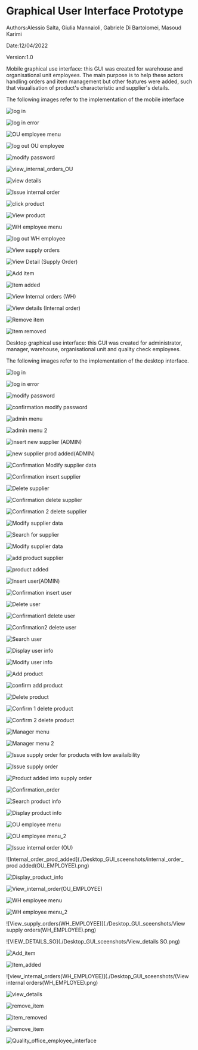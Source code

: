 # Graphical User Interface Prototype  

Authors:Alessio Salta, Giulia Mannaioli, Gabriele Di Bartolomei, Masoud Karimi

Date:12/04/2022

Version:1.0

Mobile graphical use interface: this GUI was created for warehouse and organisational unit employees. The main purpose is to help these actors handling orders and item management but other features were added, such that visualisation of product's characteristic and supplier's details.

The following images refer to the implementation of the mobile interface

![log in](Mobile_GUI_screenshots/log_in.png)

![log in error](Mobile_GUI_screenshots/log_in_error.png)

![OU employee menu](Mobile_GUI_screenshots/log_in.png)

![log out OU employee](Mobile_GUI_screenshots/logoutWH_employee_menu.png)

![modify password](Mobile_GUI_screenshots/modify_password.png)

![view_internal_orders_OU](Mobile_GUI_screenshots/View_Internal_orders_OU.png)

![view details](Mobile_GUI_screenshots/view_details.png)

![Issue internal order](Mobile_GUI_screenshots/Issue_internal_orders.png)

![click product](Mobile_GUI_screenshots/click_product.png)

![View product](Mobile_GUI_screenshots/VIEW_Product1.png)

![WH employee menu](Mobile_GUI_screenshots/WH_employee_menu.png)

![log out WH employee](Mobile_GUI_screenshots/logoutWH_employee_menu.png)

![View supply orders](Mobile_GUI_screenshots/View_supply_orders.png)

![View Detail (Supply Order)](Mobile_GUI_screenshots/view_details_SO.png)

![Add item](Mobile_GUI_screenshots/Add_item.png)

![Item added](Mobile_GUI_screenshots/item_added.png)

![View Internal orders (WH)](Mobile_GUI_screenshots/View_internal_orders_WH.png)

![View details (Internal order)](Mobile_GUI_screenshots/view_details_IO.png)

![Remove item](Mobile_GUI_screenshots/remove_item.png)

![Item removed](Mobile_GUI_screenshots/item_removed.png)

Desktop graphical use interface: this GUI was created for administrator, manager, warehouse, organisational unit and quality check employees.

The following images refer to the implementation of the desktop interface.


![log in](./Desktop_GUI_sceenshots/login_page_1.png)

![log in error](./Desktop_GUI_sceenshots/login_page_error_message.png)

![modify password](./Desktop_GUI_sceenshots/modify_password(generic).png)

![confirmation modify password](./Desktop_GUI_sceenshots/Confirmation_Modify_password.png)

![admin menu](./Desktop_GUI_sceenshots/Admin_menu.png)

![admin menu 2](./Desktop_GUI_sceenshots/Admin_menu_2.png)

![insert new supplier (ADMIN)](./Desktop_GUI_sceenshots/Insert_new_supplier(ADMIN).png)

![new supplier prod added(ADMIN)](./Desktop_GUI_sceenshots/new_supplier_prod_added(ADMIN).png)

![Confirmation Modify supplier data](./Desktop_GUI_sceenshots/Confirmation_Modify_supplier_data.png)

![Confirmation insert supplier](./Desktop_GUI_sceenshots/Insert_new_supplier(ADMIN).png)

![Delete supplier](./Desktop_GUI_sceenshots/Delete_supplier_in_the_system(ADMIN).png)

![Confirmation delete supplier](./Desktop_GUI_sceenshots/Confirmation_delete_supplier_1.png)

![Confirmation 2 delete supplier](./Desktop_GUI_sceenshots/Confirmation_delete_supplier_2.png)

![Modify supplier data](./Desktop_GUI_sceenshots/Modify_supplier_data.png)

![Search for supplier](./Desktop_GUI_sceenshots/Search_for_supplier.png)

![Modify supplier data](./Desktop_GUI_sceenshots/Modifying_supplier_data.png)

![add product supplier](./Desktop_GUI_sceenshots/add_prod_supplier_data.png)

![product added](./Desktop_GUI_sceenshots/prod_added_supplier.png)

![Insert user(ADMIN)](./Desktop_GUI_sceenshots/Insert_user_in_the_system(ADMIN).png)

![Confirmation insert user](./Desktop_GUI_sceenshots/Confirmation_insert_user.png)

![Delete user](./Desktop_GUI_sceenshots/Delete_user_in_the_system(ADMIN).png)

![Confirmation1 delete user](./Desktop_GUI_sceenshots/Confirmation_delete_user_1.png)

![Confirmation2 delete user](./Desktop_GUI_sceenshots/Confirmation_delete_user_2.png)

![Search user](./Desktop_GUI_sceenshots/Search_user(ADMIN).png)

![Display user info](./Desktop_GUI_sceenshots/Display_user_info(ADMIN).png)

![Modify user info](./Desktop_GUI_sceenshots/Modify_user_info(ADMIN).png)

![Add product](./Desktop_GUI_sceenshots/Add_product(ADMIN).png)

![confirm add product](./Desktop_GUI_sceenshots/Confirmation_add_product_to_catalog.png)

![Delete product](./Desktop_GUI_sceenshots/Delete_product(ADMIN).png)

![Confirm 1 delete product](./Desktop_GUI_sceenshots/Confirmation_delete_product_from_catalog_1.png)

![Confirm 2 delete product](./Desktop_GUI_sceenshots/Confirmation_delete_product_from_catalog_2.png)

![Manager menu](./Desktop_GUI_screenshots/Manager_menu.png)

![Manager menu 2](./Desktop_GUI_sceenshots/Manager_menu2.png)

![Issue supply order for products with low availaibility](./Desktop_GUI_screenshots/lowAvail_Issue_supply_order.png)

![Issue supply order](./Desktop_GUI_sceenshots/Issue_supply_order.png)

![Product added into supply order](./Desktop_GUI_sceenshots/supply_order_prod_added(MANAGER).png)


![Confirmation_order](./Desktop_GUI_sceenshots/Confirmation_order.png)

![Search product info](./Desktop_GUI_sceenshots/Search_product_info(MANAGER).png)

![Display product info](./Desktop_GUI_sceenshots/Display_product_info.png)

![OU employee menu](./Desktop_GUI_sceenshots/OU_EMPLOYEE_MENU.png)

![OU employee menu_2](./Desktop_GUI_sceenshots/OU_EMPLOYEE_MENU_2.png)

![Issue internal order (OU)](./Desktop_GUI_sceenshots/Issue_internal_order(OU_EMPLOYEE).png)

![Internal_order_prod_added](./Desktop_GUI_sceenshots/internal_order_ prod added(OU_EMPLOYEE).png)

![Display_product_info](./Desktop_GUI_sceenshots/Display_product_info.png)

![View_internal_order(OU_EMPLOYEE)](./Desktop_GUI_sceenshots/View_internal_order(OU_EMPLOYEE).png)

![WH employee menu](./Desktop_GUI_sceenshots/WH_EMPLOYEE_MENU.png)

![WH employee menu_2](./Desktop_GUI_sceenshots/WH_EMPLOYEE_MENU_2.png)

![View_supply_orders(WH_EMPLOYEE)](./Desktop_GUI_sceenshots/View supply orders(WH_EMPLOYEE).png)

![VIEW_DETAILS_SO](./Desktop_GUI_sceenshots/View_details SO.png)

![Add_item](./Desktop_GUI_sceenshots/Add_item.png)

![Item_added](./Desktop_GUI_sceenshots/item_added.png)

![view_internal_orders(WH_EMPLOYEE)](./Desktop_GUI_sceenshots/(View internal orders(WH_EMPLOYEE).png)

![view_details](./Desktop_GUI_sceenshots/View_details.png)

![remove_item](./Desktop_GUI_sceenshots/Remove_item.png)

![item_removed](./Desktop_GUI_sceenshots/item_removed.png)

![remove_item](./Desktop_GUI_sceenshots/Remove_item.png)

![Quality_office_employee_interface](./Desktop_GUI_sceenshots/Quality_office_employee_interface.png)































